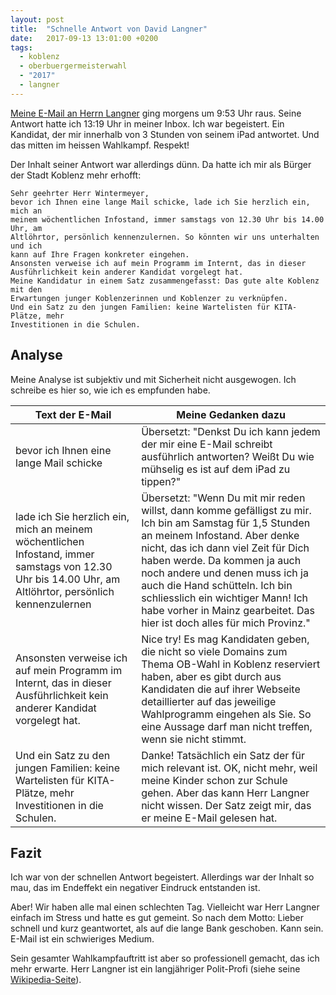 ```yaml
---
layout: post
title:  "Schnelle Antwort von David Langner"
date:   2017-09-13 13:01:00 +0200
tags:
  - koblenz
  - oberbuergermeisterwahl
  - "2017"
  - langner
---
```

[Meine E-Mail an Herrn Langner](/2017/09/13/email-an-alle.html) ging morgens um 9:53 Uhr raus. Seine Antwort hatte ich 13:19 Uhr in meiner Inbox. Ich war begeistert. Ein Kandidat, der mir innerhalb von 3 Stunden von seinem iPad antwortet. Und das mitten im heissen Wahlkampf. Respekt!

Der Inhalt seiner Antwort war allerdings dünn. Da hatte ich mir als Bürger der Stadt Koblenz mehr erhofft:

```
Sehr geehrter Herr Wintermeyer,
bevor ich Ihnen eine lange Mail schicke, lade ich Sie herzlich ein, mich an
meinem wöchentlichen Infostand, immer samstags von 12.30 Uhr bis 14.00 Uhr, am
Altlöhrtor, persönlich kennenzulernen. So könnten wir uns unterhalten und ich
kann auf Ihre Fragen konkreter eingehen.
Ansonsten verweise ich auf mein Programm im Internt, das in dieser
Ausführlichkeit kein anderer Kandidat vorgelegt hat.
Meine Kandidatur in einem Satz zusammengefasst: Das gute alte Koblenz mit den
Erwartungen junger Koblenzerinnen und Koblenzer zu verknüpfen.
Und ein Satz zu den jungen Familien: keine Wartelisten für KITA-Plätze, mehr
Investitionen in die Schulen.
```

## Analyse

Meine Analyse ist subjektiv und mit Sicherheit nicht ausgewogen. Ich schreibe es hier so, wie ich es empfunden habe.

<table class="table table-striped">
  <thead>
    <tr>
      <th>Text der E-Mail</th>
      <th>Meine Gedanken dazu</th>
    </tr>
  </thead>
  <tbody>
    <tr>
      <td>
        bevor ich Ihnen eine lange Mail schicke
      </td>
      <td>
        Übersetzt: "Denkst Du ich kann jedem der mir eine E-Mail schreibt ausführlich antworten? Weißt Du wie mühselig es ist auf dem iPad zu tippen?"
      </td>
    </tr>
    <tr>
      <td>lade ich Sie herzlich ein, mich an
      meinem wöchentlichen Infostand, immer samstags von 12.30 Uhr bis 14.00 Uhr, am
      Altlöhrtor, persönlich kennenzulernen
      </td>
      <td>
        Übersetzt: "Wenn Du mit mir reden willst, dann komme gefälligst zu mir. Ich bin am Samstag für 1,5 Stunden an meinem Infostand. Aber denke nicht, das ich dann viel Zeit für Dich haben werde. Da kommen ja auch noch andere und denen muss ich ja auch die Hand schütteln. Ich bin schliesslich ein wichtiger Mann! Ich habe vorher in Mainz gearbeitet. Das hier ist doch alles für mich Provinz."
      </td>
    </tr>
    <tr>
      <td>
        Ansonsten verweise ich auf mein Programm im Internt, das in dieser
      Ausführlichkeit kein anderer Kandidat vorgelegt hat.
      </td>
      <td>
        Nice try! Es mag Kandidaten geben, die nicht so viele Domains zum Thema OB-Wahl in Koblenz reserviert haben, aber es gibt durch aus Kandidaten die auf ihrer Webseite detaillierter auf das jeweilige Wahlprogramm eingehen als Sie. So eine Aussage darf man nicht treffen, wenn sie nicht stimmt.
      </td>
    </tr>
    <tr>
      <td>
      Und ein Satz zu den jungen Familien: keine Wartelisten für KITA-Plätze, mehr Investitionen in die Schulen.
      </td>
      <td>
        Danke! Tatsächlich ein Satz der für mich relevant ist. OK, nicht mehr, weil meine Kinder schon zur Schule gehen. Aber das kann Herr Langner nicht wissen. Der Satz zeigt mir, das er meine E-Mail gelesen hat.
      </td>
    </tr>
  </tbody>
</table>


## Fazit

Ich war von der schnellen Antwort begeistert. Allerdings war der Inhalt so mau, das im Endeffekt ein negativer Eindruck entstanden ist.

Aber! Wir haben alle mal einen schlechten Tag. Vielleicht war Herr Langner einfach im Stress und hatte es gut gemeint. So nach dem Motto: Lieber schnell und kurz geantwortet, als auf die lange Bank geschoben. Kann sein. E-Mail ist ein schwieriges Medium.

Sein gesamter Wahlkampfauftritt ist aber so professionell gemacht, das ich mehr erwarte. Herr Langner ist ein langjähriger Polit-Profi (siehe seine [Wikipedia-Seite](https://de.wikipedia.org/wiki/David_Langner)).
